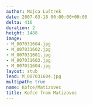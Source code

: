 ```yaml
---
author: Mojca Luštrek
date: 2007-03-18 00:00:00+00:00
delta: 416
duration: 2
height: 1488
image:
- M_007031604.jpg
- M_007031602.jpg
- M_007031601.jpg
- M_007031603.jpg
- M_007031604.jpg
layout: stub
lead: M_007031604.jpg
multipath: true
name: Kofce/Matizovec
title: Kofce from Matizovec
---
```

